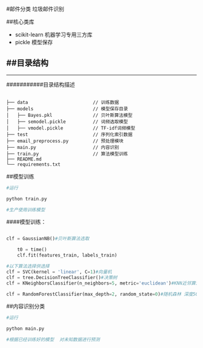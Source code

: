 #邮件分类 垃圾邮件识别

##核心类库
* scikit-learn 机器学习专用三方库
* pickle 模型保存

##目录结构
---
---

###########目录结构描述
````

├── data                        // 训练数据
├── models                      // 模型保存目录
│   ├── Bayes.pkl               // 贝叶斯算法模型
│   ├── semodel.pickle          // 词频选取模型
│   ├── vmodel.pickle           // TF-idf词频模型
├── test                        // 序列化索引数据
├── email_preprocess.py         // 预处理模块 
├── main.py                     // 内容识别
├── train.py                    // 算法模型训练
├── README.md                    
└── requirements.txt      

````


##模型训练

````python
#运行

python train.py

#生产使用训练模型
````
####模型训练：

````python

clf = GaussianNB()#贝叶斯算法选取

    t0 = time()
    clf.fit(features_train, labels_train)

#以下算法选择供选择
clf = SVC(kernel = 'linear', C=1)#向量机
clf = tree.DecisionTreeClassifier()#决策树
clf = KNeighborsClassifier(n_neighbors=5, metric='euclidean')#KNN近邻算法

clf = RandomForestClassifier(max_depth=2, random_state=0)#随机森林 深度50左右 识别率最好


````

##内容识别分类
````python
#运行

python main.py

#根据已经训练好的模型  对未知数据进行预测
````


